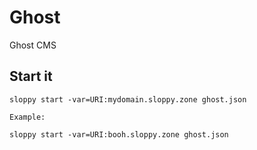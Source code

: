 # Ghost

Ghost CMS

## Start it

```
sloppy start -var=URI:mydomain.sloppy.zone ghost.json
   
Example:
   
sloppy start -var=URI:booh.sloppy.zone ghost.json
```